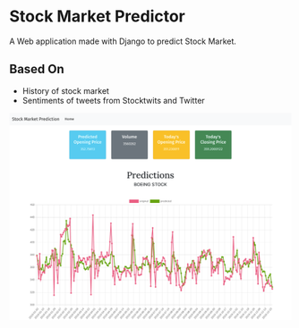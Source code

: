 # Stock Market Predictor

A Web application made with Django to predict Stock Market. 

## Based On 

- History of stock market
- Sentiments of tweets from Stocktwits and Twitter

<img src='https://github.com/undefinedzack/stock-market-backend/blob/master/screencapture-127-0-0-1-8000-2021-04-28-20_47_32.png' alt='Home Page' />
